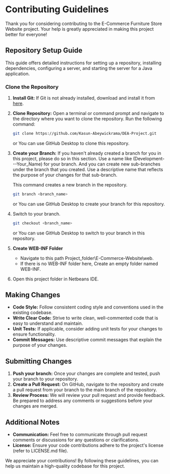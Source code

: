 # Contributing Guidelines

Thank you for considering contributing to the E-Commerce Furniture Store Website project. Your help is greatly appreciated in making this project better for everyone!

## Repository Setup Guide

This guide offers detailed instructions for setting up a repository, installing dependencies, configuring a server, and starting the server for a Java application.

### Clone the Repository

1. **Install Git:** If Git is not already installed, download and install it from [here](https://git-scm.com/downloads).
   
2. **Clone Repository:** Open a terminal or command prompt and navigate to the directory where you want to clone the repository. Run the following command:
   
    ```bash
    git clone https://github.com/Kasun-Abeywickrama/DEA-Project.git
    ```
   or You can use GitHub Desktop to clone this repository.
  
3. **Create your Branch:** If you haven't already created a branch for you in this project, please do so in this section. Use a name like (Development---Your_Name) for your branch. And you can create new sub-branches under the branch that you created. Use a descriptive name that reflects the purpose of your changes for that sub-branch.

   This command creates a new branch in the repository.

    ```bash
    git branch <branch_name>
    ```

   or You can use GitHub Desktop to create your branch for this repository.

4. Switch to your branch.
    ```bash
    git checkout <branch_name>
    ```
    or You can use GitHub Desktop to switch to your branch in this repository.

5. **Create WEB-INF Folder**
   * Navigate to this path Project_folder\E-Commerce-Website\web.
   * If there is no WEB-INF folder here, Create an empty folder named WEB-INF.

6. Open this project folder in Netbeans IDE.

## Making Changes

* **Code Style:** Follow consistent coding style and conventions used in the existing codebase.
* **Write Clear Code:** Strive to write clean, well-commented code that is easy to understand and maintain.
* **Unit Tests:** If applicable, consider adding unit tests for your changes to ensure functionality.
* **Commit Messages:** Use descriptive commit messages that explain the purpose of your changes.

## Submitting Changes

1. **Push your branch:** Once your changes are complete and tested, push your branch to your repository.
2. **Create a Pull Request:** On GitHub, navigate to the repository and create a pull request from your branch to the main branch of the  repository.
3. **Review Process:** We will review your pull request and provide feedback. Be prepared to address any comments or suggestions before your changes are merged.

## Additional Notes

* **Communication:** Feel free to communicate through pull request comments or discussions for any questions or clarifications.
* **License:** Ensure your code contributions adhere to the project's license (refer to LICENSE.md file).

We appreciate your contributions! By following these guidelines, you can help us maintain a high-quality codebase for this project.
